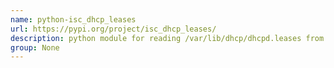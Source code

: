 ```yaml
---
name: python-isc_dhcp_leases
url: https://pypi.org/project/isc_dhcp_leases/
description: python module for reading /var/lib/dhcp/dhcpd.leases from isc-dhcp-server. URL : https://pypi.org/project/isc_dhcp_leases/ Groups : None
group: None
---
```

